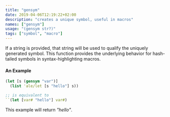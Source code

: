 ```yaml
---
title: "gensym"
date: 2019-04-06T12:19:22+02:00
description: "creates a unique symbol, useful in macros"
names: ["gensym"]
usage: "(gensym str?)"
tags: ["symbol", "macro"]
---
```

If a string is provided, that string will be used to qualify the uniquely generated symbol. This function provides the underlying behavior for hash-tailed symbols in syntax-highlighting macros.

#### An Example

```clojure
(let [s (gensym "var")]
  (list 'ale/let [s "hello"] s))

;; is equivalent to
``(let [var# "hello"] var#)
```

This example will return _"hello"_.

